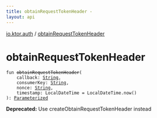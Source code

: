 ```yaml
---
title: obtainRequestTokenHeader - 
layout: api
---
```


<div class='api-docs-breadcrumbs'><a href="index.html">io.ktor.auth</a> / <a href="./obtain-request-token-header.html">obtainRequestTokenHeader</a></div>

# obtainRequestTokenHeader

<div class="signature"><code><span class="keyword">fun </span><s><span class="identifier">obtainRequestTokenHeader</span></s><span class="symbol">(</span><br/>&nbsp;&nbsp;&nbsp;&nbsp;<span class="parameterName" id="io.ktor.auth$obtainRequestTokenHeader(kotlin.String, kotlin.String, kotlin.String, java.time.LocalDateTime)/callback">callback</span><span class="symbol">:</span>&nbsp;<a href="https://kotlinlang.org/api/latest/jvm/stdlib/kotlin/-string/index.html"><span class="identifier">String</span></a><span class="symbol">, </span><br/>&nbsp;&nbsp;&nbsp;&nbsp;<span class="parameterName" id="io.ktor.auth$obtainRequestTokenHeader(kotlin.String, kotlin.String, kotlin.String, java.time.LocalDateTime)/consumerKey">consumerKey</span><span class="symbol">:</span>&nbsp;<a href="https://kotlinlang.org/api/latest/jvm/stdlib/kotlin/-string/index.html"><span class="identifier">String</span></a><span class="symbol">, </span><br/>&nbsp;&nbsp;&nbsp;&nbsp;<span class="parameterName" id="io.ktor.auth$obtainRequestTokenHeader(kotlin.String, kotlin.String, kotlin.String, java.time.LocalDateTime)/nonce">nonce</span><span class="symbol">:</span>&nbsp;<a href="https://kotlinlang.org/api/latest/jvm/stdlib/kotlin/-string/index.html"><span class="identifier">String</span></a><span class="symbol">, </span><br/>&nbsp;&nbsp;&nbsp;&nbsp;<span class="parameterName" id="io.ktor.auth$obtainRequestTokenHeader(kotlin.String, kotlin.String, kotlin.String, java.time.LocalDateTime)/timestamp">timestamp</span><span class="symbol">:</span>&nbsp;<span class="identifier">LocalDateTime</span>&nbsp;<span class="symbol">=</span>&nbsp;LocalDateTime.now()<br/><span class="symbol">)</span><span class="symbol">: </span><a href="-http-auth-header/-parameterized/index.html"><span class="identifier">Parameterized</span></a></code></div>

**Deprecated:** Use createObtainRequestTokenHeader instead

